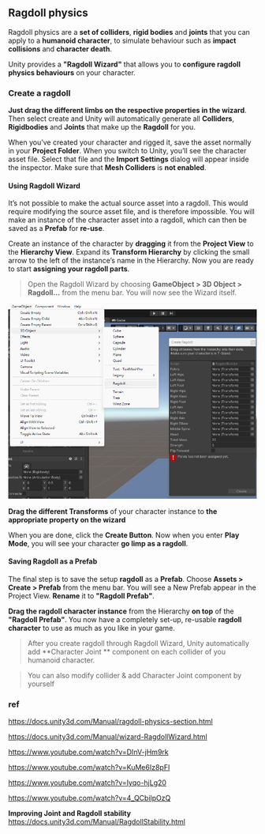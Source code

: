 ## Ragdoll physics

Ragdoll physics are a **set of colliders**, **rigid bodies** and **joints**
that you can apply to a **humanoid character**, to simulate behaviour such as **impact collisions** and **character death**.

Unity provides a **"Ragdoll Wizard"** that allows you to **configure ragdoll physics behaviours** on your character.


### Create a ragdoll

**Just drag the different limbs on the respective properties in the wizard**. Then select create and Unity will automatically generate all **Colliders**, 
**Rigidbodies** and **Joints** that make up the **Ragdoll** for you.

When you’ve created your character and rigged it, save the asset normally in your **Project Folder**. When you switch to Unity, you’ll see the character asset file. Select that file and the **Import Settings** dialog will appear inside the
 inspector. Make sure that **Mesh Colliders** is **not enabled**.


#### Using Ragdoll Wizard
It’s not possible to make the actual source asset into a ragdoll. This would require modifying the source asset file, and is therefore impossible. You will make an instance of the character asset into a ragdoll, which can then be saved as a **Prefab** for **re-use**.

Create an instance of the character by **dragging** it from the **Project View** to the **Hierarchy View**. Expand its **Transform Hierarchy** by clicking the small arrow to the left of the instance’s name in the Hierarchy. Now you are ready to start **assigning your ragdoll parts**.

> Open the Ragdoll Wizard by choosing **GameObject > 3D Object > Ragdoll…** from the menu bar. You will now see the Wizard itself.


![](../img/Ragdoll.png)

**Drag the different Transforms** of your character instance to **the appropriate property on the wizard**

When you are done, click the **Create Button**. Now when you enter **Play Mode**, you will see your character **go limp as a ragdoll**.

#### Saving Ragdoll as a Prefab
The final step is to save the setup **ragdoll** as a **Prefab**. Choose **Assets > Create > Prefab** from the menu bar. You will see a New Prefab appear in the Project View. **Rename** it to **"Ragdoll Prefab"**. 

**Drag the ragdoll character instance** from the Hierarchy **on top** of the **"Ragdoll Prefab"**. You now have a completely set-up, re-usable **ragdoll character** to use as much as you like in your game.

> After you create ragdoll through Ragdoll Wizard, Unity automatically add **Character Joint
** component on each collider of you humanoid character.


> You can also modify collider & add Character Joint component by yourself





### ref
https://docs.unity3d.com/Manual/ragdoll-physics-section.html

https://docs.unity3d.com/Manual/wizard-RagdollWizard.html

https://www.youtube.com/watch?v=DInV-jHm9rk

https://www.youtube.com/watch?v=KuMe6Iz8pFI

https://www.youtube.com/watch?v=Iyqo-hjLg20

https://www.youtube.com/watch?v=4_QCbilpOzQ

**Improving Joint and Ragdoll stability** \
https://docs.unity3d.com/Manual/RagdollStability.html

